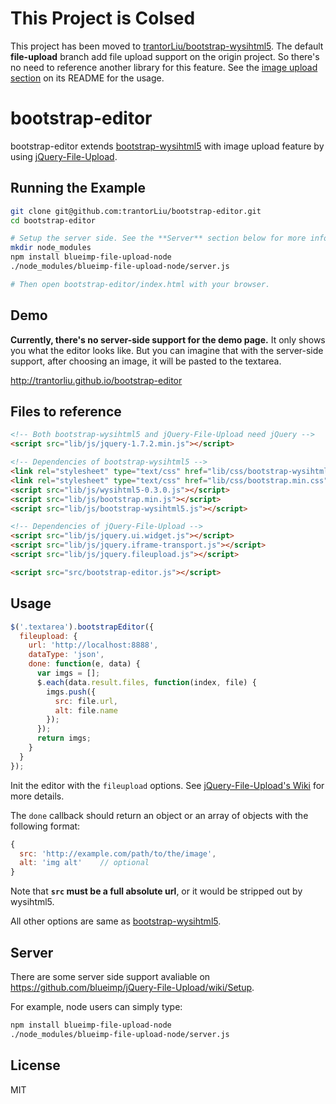 # This Project is Colsed

This project has been moved to [trantorLiu/bootstrap-wysihtml5](https://github.com/trantorLiu/bootstrap-wysihtml5).
The default **file-upload** branch add file upload support on the origin project.
So there's no need to reference another library for this feature.
See the [image upload section](https://github.com/trantorLiu/bootstrap-wysihtml5#image-upload) on its README for the usage.

# bootstrap-editor

bootstrap-editor extends [bootstrap-wysihtml5](https://github.com/jhollingworth/bootstrap-wysihtml5) with image upload feature by using [jQuery-File-Upload](https://github.com/blueimp/jQuery-File-Upload).

## Running the Example

```bash
git clone git@github.com:trantorLiu/bootstrap-editor.git
cd bootstrap-editor

# Setup the server side. See the **Server** section below for more info.
mkdir node_modules
npm install blueimp-file-upload-node
./node_modules/blueimp-file-upload-node/server.js

# Then open bootstrap-editor/index.html with your browser.
```

## Demo
**Currently, there's no server-side support for the demo page.**
It only shows you what the editor looks like.
But you can imagine that with the server-side support, after choosing an image, it will be pasted to the textarea.

http://trantorliu.github.io/bootstrap-editor


## Files to reference
```html
<!-- Both bootstrap-wysihtml5 and jQuery-File-Upload need jQuery -->
<script src="lib/js/jquery-1.7.2.min.js"></script>

<!-- Dependencies of bootstrap-wysihtml5 -->
<link rel="stylesheet" type="text/css" href="lib/css/bootstrap-wysihtml5.css"></link>
<link rel="stylesheet" type="text/css" href="lib/css/bootstrap.min.css"></link>
<script src="lib/js/wysihtml5-0.3.0.js"></script>
<script src="lib/js/bootstrap.min.js"></script>
<script src="lib/js/bootstrap-wysihtml5.js"></script>

<!-- Dependencies of jQuery-File-Upload -->
<script src="lib/js/jquery.ui.widget.js"></script>
<script src="lib/js/jquery.iframe-transport.js"></script>
<script src="lib/js/jquery.fileupload.js"></script>

<script src="src/bootstrap-editor.js"></script>
```

## Usage


```javascript
$('.textarea').bootstrapEditor({
  fileupload: {
    url: 'http://localhost:8888',
    dataType: 'json',
    done: function(e, data) {
      var imgs = [];
      $.each(data.result.files, function(index, file) {
        imgs.push({
          src: file.url,
          alt: file.name
        });
      });
      return imgs;
    }
  }
});
```

Init the editor with the `fileupload` options. See [jQuery-File-Upload's Wiki](https://github.com/blueimp/jQuery-File-Upload/wiki/Options) for more details.

The `done` callback should return an object or an array of objects with the following format:

```javascript
{
  src: 'http://example.com/path/to/the/image',
  alt: 'img alt'    // optional
}
```

Note that **`src` must be a full absolute url**,
or it would be stripped out by wysihtml5.

All other options are same as [bootstrap-wysihtml5](https://github.com/jhollingworth/bootstrap-wysihtml5/).

## Server

There are some server side support avaliable on https://github.com/blueimp/jQuery-File-Upload/wiki/Setup.

For example, node users can simply type:

```bash
npm install blueimp-file-upload-node
./node_modules/blueimp-file-upload-node/server.js
```

## License

MIT
